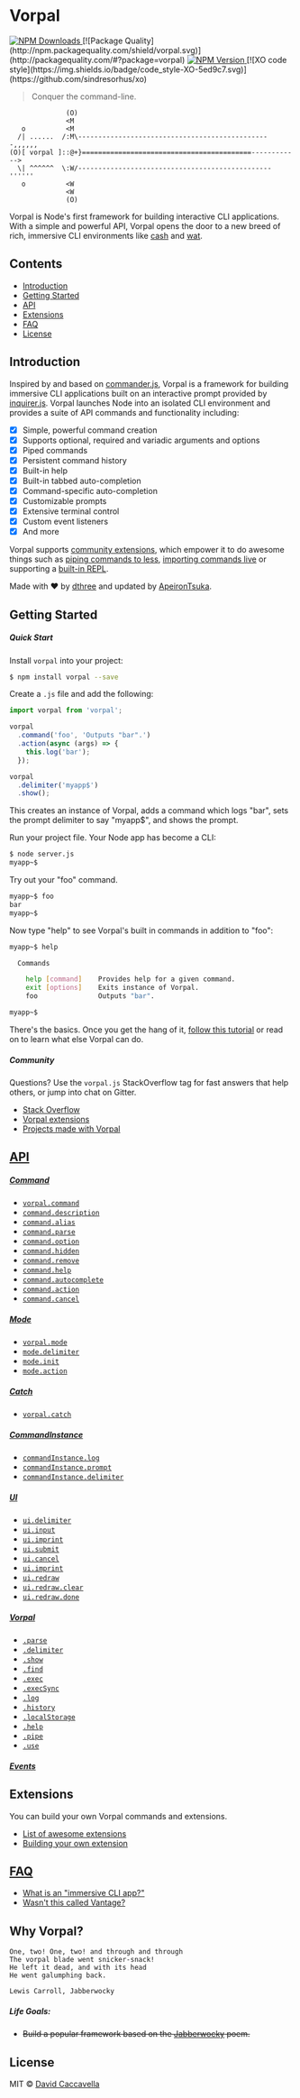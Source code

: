 # Vorpal


<a href="https://www.npmjs.com/package/vorpal">
  <img src="https://img.shields.io/npm/dt/vorpal.svg" alt="NPM Downloads" />
</a>
[![Package Quality](http://npm.packagequality.com/shield/vorpal.svg)](http://packagequality.com/#?package=vorpal)
<a href="https://www.npmjs.com/package/vorpal">
  <img src="https://img.shields.io/npm/v/vorpal.svg" alt="NPM Version" />
</a>
[![XO code style](https://img.shields.io/badge/code_style-XO-5ed9c7.svg)](https://github.com/sindresorhus/xo)

> Conquer the command-line.

```text
              (O)
              <M
   o          <M
  /| ......  /:M\------------------------------------------------,,,,,,
(O)[ vorpal ]::@+}==========================================------------>
  \| ^^^^^^  \:W/------------------------------------------------''''''
   o          <W
              <W
              (O)
```

Vorpal is Node's first framework for building interactive CLI applications. With a simple and powerful API, Vorpal opens the door to a new breed of rich, immersive CLI environments like [cash](https://github.com/dthree/cash) and [wat](https://github.com/dthree/wat).

## Contents

* [Introduction](#introduction)
* [Getting Started](#getting-started)
* [API](#api)
* [Extensions](#extensions)
* [FAQ](#faq)
* [License](#license)

## Introduction

Inspired by and based on [commander.js](https://www.npmjs.com/package/commander), Vorpal is a framework for building immersive CLI applications built on an interactive prompt provided by [inquirer.js](https://www.npmjs.com/package/inquirer). Vorpal launches Node into an isolated CLI environment and provides a suite of API commands and functionality including:

* [x] Simple, powerful command creation
* [x] Supports optional, required and variadic arguments and options
* [x] Piped commands
* [x] Persistent command history
* [x] Built-in help
* [x] Built-in tabbed auto-completion
* [x] Command-specific auto-completion
* [x] Customizable prompts
* [x] Extensive terminal control
* [x] Custom event listeners
* [x] And more

Vorpal supports [community extensions](https://github.com/vorpaljs/awesome-vorpaljs), which empower it to do awesome things such as [piping commands to less](https://github.com/vorpaljs/vorpal-less), [importing commands live](https://github.com/vorpaljs/vorpal-use) or supporting a [built-in REPL](https://github.com/vorpaljs/vorpal-repl).

Made with :heart: by [dthree](https://github.com/dthree) and updated by [ApeironTsuka](https://github.com/ApeironTsuka).

## Getting Started

##### Quick Start

Install `vorpal` into your project:

```bash
$ npm install vorpal --save
```

Create a `.js` file and add the following:

```js
import vorpal from 'vorpal';

vorpal
  .command('foo', 'Outputs "bar".')
  .action(async (args) => {
    this.log('bar');
  });

vorpal
  .delimiter('myapp$')
  .show();
```
This creates an instance of Vorpal, adds a command which logs "bar", sets the prompt delimiter to say "myapp$", and shows the prompt.

Run your project file. Your Node app has become a CLI:

```bash
$ node server.js
myapp~$
```

Try out your "foo" command.

```bash
myapp~$ foo
bar
myapp~$
```

Now type "help" to see Vorpal's built in commands in addition to "foo":

```bash
myapp~$ help

  Commands

    help [command]    Provides help for a given command.
    exit [options]    Exits instance of Vorpal.
    foo               Outputs "bar".

myapp~$
```

There's the basics. Once you get the hang of it, [follow this tutorial](http://developer.telerik.com/featured/creating-node-js-command-line-utilities-improve-workflow/) or read on to learn what else Vorpal can do.

##### Community

Questions? Use the `vorpal.js` StackOverflow tag for fast answers that help others, or jump into chat on Gitter.

- [Stack Overflow](http://stackoverflow.com/questions/tagged/vorpal.js) 
- [Vorpal extensions](https://github.com/vorpaljs/awesome-vorpaljs#vorpal-extensions) 
- [Projects made with Vorpal](https://github.com/vorpaljs/awesome-vorpaljs) 

## [API](https://github.com/ApeironTsuka/vorpal/wiki)

##### [Command](https://github.com/ApeironTsuka/vorpal/wiki/api-|-vorpal.command)
- [`vorpal.command`](https://github.com/ApeironTsuka/vorpal/wiki/api-%7C-vorpal.command#vorpalcommandcommand-description)
- [`command.description`](https://github.com/ApeironTsuka/vorpal/wiki/api-|-vorpal.command#commanddescriptionstring)
- [`command.alias`](https://github.com/ApeironTsuka/vorpal/wiki/api-%7C-vorpal.command#commandaliasname-names)
- [`command.parse`](https://github.com/ApeironTsuka/vorpal/wiki/api-|-vorpal.command#commandparseparsefunction)
- [`command.option`](https://github.com/ApeironTsuka/vorpal/wiki/api-|-vorpal.command#commandoptionstring-description)
- [`command.hidden`](https://github.com/ApeironTsuka/vorpal/wiki/api-|-vorpal.command#commandhidden)
- [`command.remove`](https://github.com/ApeironTsuka/vorpal/wiki/api-|-vorpal.command#commandremove)
- [`command.help`](https://github.com/ApeironTsuka/vorpal/wiki/api-|-vorpal.command#commandhelp)
- [`command.autocomplete`](https://github.com/ApeironTsuka/vorpal/wiki/api-|-vorpal.command#commandautocompletearray-or-object-or-function)
- [`command.action`](https://github.com/ApeironTsuka/vorpal/wiki/api-|-vorpal.command#commandactionfunction)
- [`command.cancel`](https://github.com/ApeironTsuka/vorpal/wiki/api-|-vorpal.command#commandcancelfunction)

##### [Mode](https://github.com/ApeironTsuka/vorpal/wiki/API-|-vorpal.mode)
- [`vorpal.mode`](https://github.com/ApeironTsuka/vorpal/wiki/API-%7C-vorpal.mode#vorpalmodecommand-description)
- [`mode.delimiter`](https://github.com/ApeironTsuka/vorpal/wiki/API-|-vorpal.mode#modedelimiterstring)
- [`mode.init`](https://github.com/ApeironTsuka/vorpal/wiki/API-|-vorpal.mode#modeinitfunction)
- [`mode.action`](https://github.com/ApeironTsuka/vorpal/wiki/API-|-vorpal.mode#modeactionfunction)

##### [Catch](https://github.com/ApeironTsuka/vorpal/wiki/API-|-vorpal.catch)
- [`vorpal.catch`](https://github.com/ApeironTsuka/vorpal/wiki/API-%7C-vorpal.catch#catchcommand-description)

##### [CommandInstance](https://github.com/ApeironTsuka/vorpal/wiki/API-|-CommandInstance)
- [`commandInstance.log`](https://github.com/ApeironTsuka/vorpal/wiki/API-%7C-CommandInstance#commandinstancelogstring-strings)
- [`commandInstance.prompt`](https://github.com/ApeironTsuka/vorpal/wiki/API-%7C-CommandInstance#commandinstancepromptobject-callback)
- [`commandInstance.delimiter`](https://github.com/ApeironTsuka/vorpal/wiki/API-%7C-CommandInstance#commandinstancedelimiterstring)

##### [UI](https://github.com/ApeironTsuka/vorpal/wiki/api-|-vorpal.ui)
- [`ui.delimiter`](https://github.com/ApeironTsuka/vorpal/wiki/api-|-vorpal.ui#uidelimitertext)
- [`ui.input`](https://github.com/ApeironTsuka/vorpal/wiki/api-|-vorpal.ui#uiinputtext)
- [`ui.imprint`](https://github.com/ApeironTsuka/vorpal/wiki/api-|-vorpal.ui#uiimprint)
- [`ui.submit`](https://github.com/ApeironTsuka/vorpal/wiki/api-|-vorpal.ui#uisubmittext)
- [`ui.cancel`](https://github.com/ApeironTsuka/vorpal/wiki/api-|-vorpal.ui#uicancel)
- [`ui.imprint`](https://github.com/ApeironTsuka/vorpal/wiki/api-|-vorpal.ui#uiimprint)
- [`ui.redraw`](https://github.com/ApeironTsuka/vorpal/wiki/api-|-vorpal.ui#uiredrawtext-text)
- [`ui.redraw.clear`](https://github.com/ApeironTsuka/vorpal/wiki/api-|-vorpal.ui#uiredrawclear)
- [`ui.redraw.done`](https://github.com/ApeironTsuka/vorpal/wiki/api-|-vorpal.ui#uiredrawdone)

##### [Vorpal](https://github.com/ApeironTsuka/vorpal/wiki/API-|-vorpal)
- [`.parse`](https://github.com/ApeironTsuka/vorpal/wiki/API-%7C-vorpal#vorpalparseargv-options)
- [`.delimiter`](https://github.com/ApeironTsuka/vorpal/wiki/API-%7C-vorpal#vorpaldelimiterstring)
- [`.show`](https://github.com/ApeironTsuka/vorpal/wiki/API-%7C-vorpal#vorpalshow)
- [`.find`](https://github.com/ApeironTsuka/vorpal/wiki/API-%7C-vorpal#vorpalfindstring)
- [`.exec`](https://github.com/ApeironTsuka/vorpal/wiki/API-%7C-vorpal#vorpalexeccommand-callback)
- [`.execSync`](https://github.com/ApeironTsuka/vorpal/wiki/API-%7C-vorpal#vorpalexecsynccommand-options)
- [`.log`](https://github.com/ApeironTsuka/vorpal/wiki/API-%7C-vorpal#vorpallogstring-strings)
- [`.history`](https://github.com/ApeironTsuka/vorpal/wiki/API-%7C-vorpal#vorpalhistoryid)
- [`.localStorage`](https://github.com/ApeironTsuka/vorpal/wiki/API-%7C-vorpal#vorpallocalstorageid)
- [`.help`](https://github.com/ApeironTsuka/vorpal/wiki/API-%7C-vorpal#vorpalhelpfunction)
- [`.pipe`](https://github.com/ApeironTsuka/vorpal/wiki/API-%7C-vorpal#vorpalpipefunction)
- [`.use`](https://github.com/ApeironTsuka/vorpal/wiki/API-%7C-vorpal#vorpaluseextension)

##### [Events](https://github.com/ApeironTsuka/vorpal/wiki/Docs-%7C-Events)


## Extensions

You can build your own Vorpal commands and extensions.

- [List of awesome extensions](https://github.com/vorpaljs/awesome-vorpaljs#vorpal-extensions)
- [Building your own extension](https://github.com/ApeironTsuka/vorpal/wiki/Docs-%7C-Creating-Extensions)


## [FAQ](https://github.com/ApeironTsuka/vorpal/wiki/FAQ)

- [What is an "immersive CLI app?"](https://github.com/ApeironTsuka/vorpal/wiki/FAQ#what-is-an-immersive-cli-app)
- [Wasn't this called Vantage?](https://github.com/ApeironTsuka/vorpal/wiki/FAQ#uh-wasnt-this-called-vantage)


## Why Vorpal?

```text
One, two! One, two! and through and through
The vorpal blade went snicker-snack!
He left it dead, and with its head
He went galumphing back.

Lewis Carroll, Jabberwocky
```


##### Life Goals:

- <s>Build a popular framework based on the [Jabberwocky](https://en.wikipedia.org/wiki/Jabberwocky) poem.</s>

## License

MIT © [David Caccavella](https://github.com/dthree)
